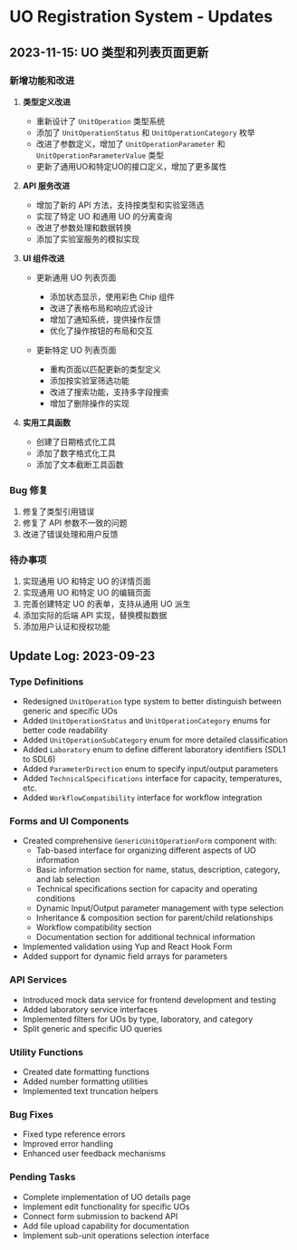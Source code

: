 # UO Registration System - Updates

## 2023-11-15: UO 类型和列表页面更新

### 新增功能和改进

1. **类型定义改进**
   - 重新设计了 `UnitOperation` 类型系统
   - 添加了 `UnitOperationStatus` 和 `UnitOperationCategory` 枚举
   - 改进了参数定义，增加了 `UnitOperationParameter` 和 `UnitOperationParameterValue` 类型
   - 更新了通用UO和特定UO的接口定义，增加了更多属性

2. **API 服务改进**
   - 增加了新的 API 方法，支持按类型和实验室筛选
   - 实现了特定 UO 和通用 UO 的分离查询
   - 改进了参数处理和数据转换
   - 添加了实验室服务的模拟实现

3. **UI 组件改进**
   - 更新通用 UO 列表页面
     - 添加状态显示，使用彩色 Chip 组件
     - 改进了表格布局和响应式设计
     - 增加了通知系统，提供操作反馈
     - 优化了操作按钮的布局和交互
   
   - 更新特定 UO 列表页面
     - 重构页面以匹配更新的类型定义
     - 添加按实验室筛选功能
     - 改进了搜索功能，支持多字段搜索
     - 增加了删除操作的实现

4. **实用工具函数**
   - 创建了日期格式化工具
   - 添加了数字格式化工具
   - 添加了文本截断工具函数

### Bug 修复

1. 修复了类型引用错误
2. 修复了 API 参数不一致的问题
3. 改进了错误处理和用户反馈

### 待办事项

1. 实现通用 UO 和特定 UO 的详情页面
2. 实现通用 UO 和特定 UO 的编辑页面
3. 完善创建特定 UO 的表单，支持从通用 UO 派生
4. 添加实际的后端 API 实现，替换模拟数据
5. 添加用户认证和授权功能

## Update Log: 2023-09-23

### Type Definitions

- Redesigned `UnitOperation` type system to better distinguish between generic and specific UOs
- Added `UnitOperationStatus` and `UnitOperationCategory` enums for better code readability
- Added `UnitOperationSubCategory` enum for more detailed classification 
- Added `Laboratory` enum to define different laboratory identifiers (SDL1 to SDL6)
- Added `ParameterDirection` enum to specify input/output parameters
- Added `TechnicalSpecifications` interface for capacity, temperatures, etc.
- Added `WorkflowCompatibility` interface for workflow integration

### Forms and UI Components

- Created comprehensive `GenericUnitOperationForm` component with:
  - Tab-based interface for organizing different aspects of UO information
  - Basic information section for name, status, description, category, and lab selection
  - Technical specifications section for capacity and operating conditions
  - Dynamic Input/Output parameter management with type selection
  - Inheritance & composition section for parent/child relationships
  - Workflow compatibility section
  - Documentation section for additional technical information
- Implemented validation using Yup and React Hook Form
- Added support for dynamic field arrays for parameters

### API Services

- Introduced mock data service for frontend development and testing
- Added laboratory service interfaces
- Implemented filters for UOs by type, laboratory, and category
- Split generic and specific UO queries

### Utility Functions

- Created date formatting functions
- Added number formatting utilities
- Implemented text truncation helpers

### Bug Fixes

- Fixed type reference errors
- Improved error handling
- Enhanced user feedback mechanisms

### Pending Tasks

- Complete implementation of UO details page
- Implement edit functionality for specific UOs
- Connect form submission to backend API
- Add file upload capability for documentation
- Implement sub-unit operations selection interface 
